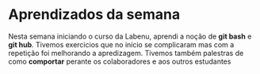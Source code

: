 # Aprendizados da semana
Nesta semana iniciando o curso da Labenu, aprendi a noção de **git bash** e **git hub**. Tivemos exercicios que no início se complicaram mas com a repetição foi melhorando a apredizagem.
Tivemos também palestras de como **comportar** perante os colaboradores e aos outros estudantes